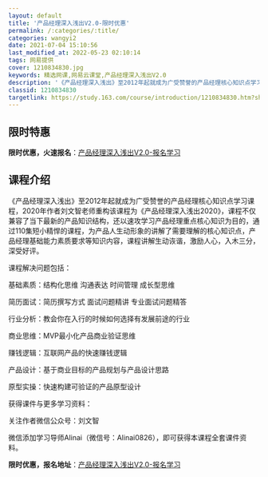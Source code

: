 ```yaml
---
layout: default
title: '产品经理深入浅出V2.0-限时优惠'
permalink: /:categories/:title/
categories: wangyi2
date: 2021-07-04 15:10:56
last_modified_at: 2022-05-23 02:10:14
tags: 网易提供
cover: 1210834830.jpg
keywords: 精选网课,网易云课堂,产品经理深入浅出V2.0
description: '《产品经理深入浅出》至2012年起就成为广受赞誉的产品经理核心知识点学习课程，2020年作者刘文智老师重构该课程为《产品'
classid: 1210834830
targetlink: https://study.163.com/course/introduction/1210834830.htm?share=1&shareId=1025206652&utm_campaign=share&utm_medium=iphoneShare&utm_source=&utm_u=1025206652
---
```


## 限时特惠

**限时优惠，火速报名**：[产品经理深入浅出V2.0-报名学习](https://study.163.com/course/introduction/1210834830.htm?share=1&shareId=1025206652&utm_campaign=share&utm_medium=iphoneShare&utm_source=&utm_u=1025206652)

## 课程介绍

《产品经理深入浅出》至2012年起就成为广受赞誉的产品经理核心知识点学习课程，2020年作者刘文智老师重构该课程为《产品经理深入浅出2020》，课程不仅兼容了当下最新的产品知识结构，还以速攻学习产品经理重点核心知识为目的，通过110集短小精悍的课程，为产品人生动形象的讲解了需要理解的核心知识点，产品经理基础能力素质要求等知识内容，课程讲解生动诙谐，激励人心，入木三分，深受好评。



课程解决问题包括：

基础素质：结构化思维 沟通表达 时间管理 成长型思维

简历面试：简历撰写方式 面试问题精讲 专业面试问题精答

行业分析：教会你在入行的时候如何选择有发展前途的行业

商业思维：MVP最小化产品商业验证思维

赚钱逻辑：互联网产品的快速赚钱逻辑

产品设计：基于商业目标的产品规划与产品设计思路

原型实操：快速构建可验证的产品原型设计



获得课件与更多学习资料：

关注作者微信公众号：刘文智

微信添加学习导师Alinai（微信号：Alinai0826），即可获得本课程全套课件资料。

**限时优惠，报名地址**：[产品经理深入浅出V2.0-报名学习](https://study.163.com/course/introduction/1210834830.htm?share=1&shareId=1025206652&utm_campaign=share&utm_medium=iphoneShare&utm_source=&utm_u=1025206652)

